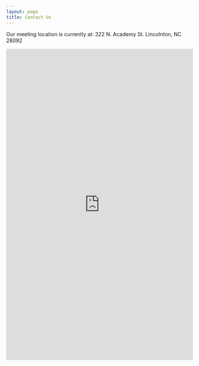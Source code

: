 ```yaml
---
layout: page
title: Contact Us
---
```


<p>Our meeting location is currently at:
322 N. Academy St.
Lincolnton, NC 28092
</p>

<iframe src="https://docs.google.com/forms/d/1yGREWrMmrvQ3YmTo_hqSrHrydH7hagPethJLyIqSFOw/viewform?embedded=true" width="100%" height="840" frameborder="0" marginheight="0" marginwidth="0">Loading...</iframe>
